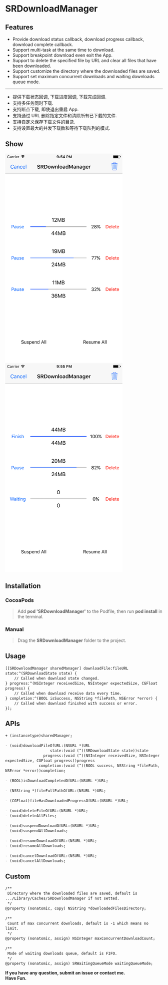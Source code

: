 # SRDownloadManager

## Features

* Provide download status callback, download progress callback, download complete callback.
* Support multi-task at the same time to download.
* Support breakpoint download even exit the App.
* Support to delete the specified file by URL and clear all files that have been downloaded.
* Support customize the directory where the downloaded files are saved.
* Support set maximum concurrent downloads and waiting downloads queue mode.

***

* 提供下载状态回调, 下载进度回调, 下载完成回调.
* 支持多任务同时下载.
* 支持断点下载, 即使退出重启 App.
* 支持通过 URL 删除指定文件和清除所有已下载的文件.
* 支持自定义保存下载文件的目录.
* 支持设置最大的并发下载数和等待下载队列的模式.

## Show

![image](./show1.png) ![image](./show2.png)

## Installation

### CocoaPods
> Add **pod 'SRDownloadManager'** to the Podfile, then run **pod install** in the terminal.

### Manual
> Drag the **SRDownloadManager** folder to the project.

## Usage

````objc
[[SRDownloadManager sharedManager] downloadFile:fileURL state:^(SRDownloadState state) {
    // Called when download state changed.
} progress:^(NSInteger receivedSize, NSInteger expectedSize, CGFloat progress) {
    // Called when download receive data every time.
} completion:^(BOOL isSuccess, NSString *filePath, NSError *error) {
    // Called when download finished with success or error.
}];
````

## APIs

````objc
+ (instancetype)sharedManager;

- (void)downloadFileOfURL:(NSURL *)URL
                    state:(void (^)(SRDownloadState state))state
                 progress:(void (^)(NSInteger receivedSize, NSInteger expectedSize, CGFloat progress))progress
               completion:(void (^)(BOOL success, NSString *filePath, NSError *error))completion;

- (BOOL)isDownloadCompletedOfURL:(NSURL *)URL;

- (NSString *)fileFullPathOfURL:(NSURL *)URL;

- (CGFloat)fileHasDownloadedProgressOfURL:(NSURL *)URL;

- (void)deleteFileOfURL:(NSURL *)URL;
- (void)deleteAllFiles;

- (void)suspendDownloadOfURL:(NSURL *)URL;
- (void)suspendAllDownloads;

- (void)resumeDownloadOfURL:(NSURL *)URL;
- (void)resumeAllDownloads;

- (void)cancelDownloadOfURL:(NSURL *)URL;
- (void)cancelAllDownloads;
````

## Custom

````objc
/**
 Directory where the downloaded files are saved, default is .../Library/Caches/SRDownloadManager if not setted.
 */
@property (nonatomic, copy) NSString *downloadedFilesDirectory;

/**
 Count of max concurrent downloads, default is -1 which means no limit.
 */
@property (nonatomic, assign) NSInteger maxConcurrentDownloadCount;

/**
 Mode of waiting downloads queue, default is FIFO.
 */
@property (nonatomic, assign) SRWaitingQueueMode waitingQueueMode;
````

**If you have any question, submit an issue or contact me.**   
**Have Fun.**